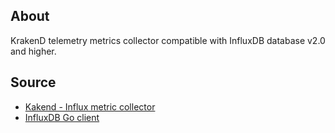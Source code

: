 
## About
KrakenD telemetry metrics collector compatible with InfluxDB database v2.0 and higher. 


## Source
* [Kakend - Influx metric collector](https://github.com/krakendio/krakend-influx)
* [InfluxDB Go client ](https://github.com/influxdata/influxdb-client-go)

